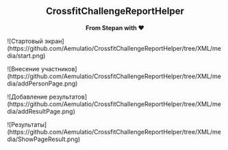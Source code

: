 <div align="center">    
    <h2>CrossfitChallengeReportHelper</h2>
    <p align="center">
        <p><b>From Stepan with ♥</b></p>
    </p>
</div>


<div>
    <p>
    ![Стартовый экран](https://github.com/Aemulatio/CrossfitChallengeReportHelper/tree/XML/media/start.png)
    </p>
    <p>
    ![Внесение участников](https://github.com/Aemulatio/CrossfitChallengeReportHelper/tree/XML/media/addPersonPage.png)
    </p>
    <p>
    ![Добавление результатов](https://github.com/Aemulatio/CrossfitChallengeReportHelper/tree/XML/media/addResultPage.png)
    </p>
    <p>
    ![Результаты](https://github.com/Aemulatio/CrossfitChallengeReportHelper/tree/XML/media/ShowPageResult.png)
    </p>
</div>





